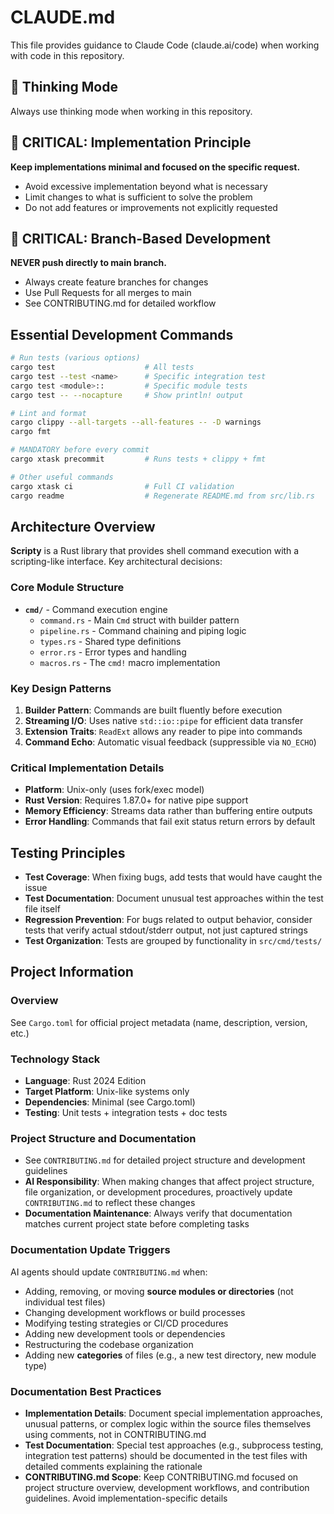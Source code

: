 # CLAUDE.md

This file provides guidance to Claude Code (claude.ai/code) when working with code in this
repository.

## 🤔 Thinking Mode

Always use thinking mode when working in this repository.

## 🔴 CRITICAL: Implementation Principle

**Keep implementations minimal and focused on the specific request.**

- Avoid excessive implementation beyond what is necessary
- Limit changes to what is sufficient to solve the problem
- Do not add features or improvements not explicitly requested

## 🔴 CRITICAL: Branch-Based Development

**NEVER push directly to main branch.**

- Always create feature branches for changes
- Use Pull Requests for all merges to main
- See CONTRIBUTING.md for detailed workflow

## Essential Development Commands

```bash
# Run tests (various options)
cargo test                    # All tests
cargo test --test <name>      # Specific integration test
cargo test <module>::         # Specific module tests
cargo test -- --nocapture     # Show println! output

# Lint and format
cargo clippy --all-targets --all-features -- -D warnings
cargo fmt

# MANDATORY before every commit
cargo xtask precommit         # Runs tests + clippy + fmt

# Other useful commands
cargo xtask ci                # Full CI validation
cargo readme                  # Regenerate README.md from src/lib.rs
```

## Architecture Overview

**Scripty** is a Rust library that provides shell command execution with a scripting-like interface.
Key architectural decisions:

### Core Module Structure

- **`cmd/`** - Command execution engine
  - `command.rs` - Main `Cmd` struct with builder pattern
  - `pipeline.rs` - Command chaining and piping logic
  - `types.rs` - Shared type definitions
  - `error.rs` - Error types and handling
  - `macros.rs` - The `cmd!` macro implementation

### Key Design Patterns

1. **Builder Pattern**: Commands are built fluently before execution
2. **Streaming I/O**: Uses native `std::io::pipe` for efficient data transfer
3. **Extension Traits**: `ReadExt` allows any reader to pipe into commands
4. **Command Echo**: Automatic visual feedback (suppressible via `NO_ECHO`)

### Critical Implementation Details

- **Platform**: Unix-only (uses fork/exec model)
- **Rust Version**: Requires 1.87.0+ for native pipe support
- **Memory Efficiency**: Streams data rather than buffering entire outputs
- **Error Handling**: Commands that fail exit status return errors by default

## Testing Principles

- **Test Coverage**: When fixing bugs, add tests that would have caught the issue
- **Test Documentation**: Document unusual test approaches within the test file itself
- **Regression Prevention**: For bugs related to output behavior, consider tests that verify actual
  stdout/stderr output, not just captured strings
- **Test Organization**: Tests are grouped by functionality in `src/cmd/tests/`

## Project Information

### Overview

See `Cargo.toml` for official project metadata (name, description, version, etc.)

### Technology Stack

- **Language**: Rust 2024 Edition
- **Target Platform**: Unix-like systems only
- **Dependencies**: Minimal (see Cargo.toml)
- **Testing**: Unit tests + integration tests + doc tests

### Project Structure and Documentation

- See `CONTRIBUTING.md` for detailed project structure and development guidelines
- **AI Responsibility**: When making changes that affect project structure, file organization, or
  development procedures, proactively update `CONTRIBUTING.md` to reflect these changes
- **Documentation Maintenance**: Always verify that documentation matches current project state
  before completing tasks

### Documentation Update Triggers

AI agents should update `CONTRIBUTING.md` when:

- Adding, removing, or moving **source modules or directories** (not individual test files)
- Changing development workflows or build processes
- Modifying testing strategies or CI/CD procedures
- Adding new development tools or dependencies
- Restructuring the codebase organization
- Adding new **categories** of files (e.g., a new test directory, new module type)

### Documentation Best Practices

- **Implementation Details**: Document special implementation approaches, unusual patterns, or
  complex logic within the source files themselves using comments, not in CONTRIBUTING.md
- **Test Documentation**: Special test approaches (e.g., subprocess testing, integration test
  patterns) should be documented in the test files with detailed comments explaining the rationale
- **CONTRIBUTING.md Scope**: Keep CONTRIBUTING.md focused on project structure overview, development
  workflows, and contribution guidelines. Avoid implementation-specific details
